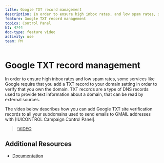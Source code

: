 ```yaml
---
title: Google TXT record management
description: In order to ensure high inbox rates, and low spam rates, some services like Google require that you add a TXT record to your domain setting in order to verify that you own the domain. TXT records are a type of DNS records used to provide text information about a domain, that can be read by external sources. The video below describes how you can add Google TXT site verification records to all your subdomains used to send emails to GMAIL addresses with Campaign Control Panel.
feature: Google TXT record management
topics: Control Panel
kt: 4744
doc-type: feature video
activity: use
team: PM
---
```


# Google TXT record management

In order to ensure high inbox rates and low spam rates, some services like Google require that you add a TXT record to your domain setting in order to verify that you own the domain. TXT records are a type of DNS records used to provide text information about a domain, that can be read by external sources. 

The video below describes how you can add Google TXT site verification records to all your subdomains used to send emails to GMAIL addresses with [!UICONTROL Campaign Control Panel].

>[!VIDEO](https://video.tv.adobe.com/v/32369?quality=12)

## Additional Resources

* [Documentation](https://docs.adobe.com/content/help/en/control-panel/using/subdomains-and-certificates/managing-txt-records.html)
